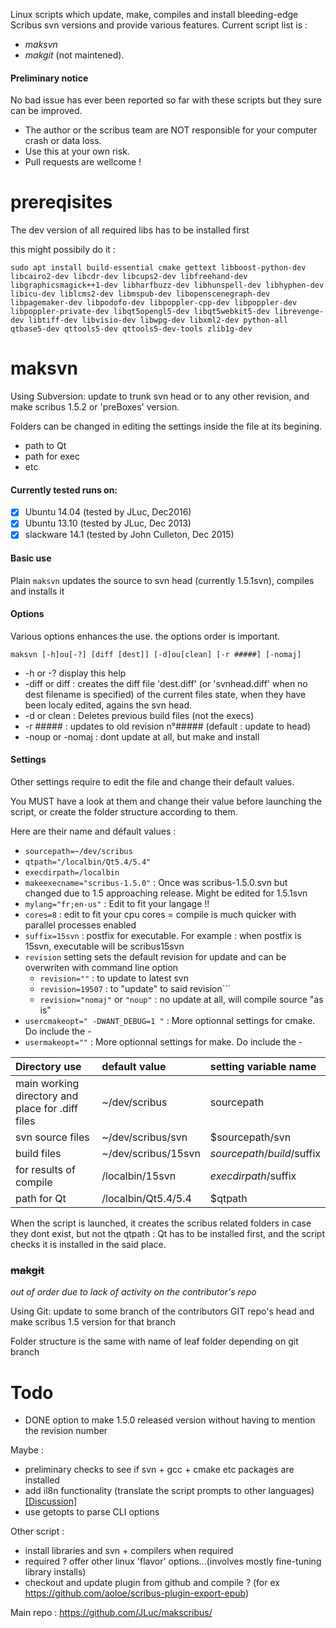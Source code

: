 Linux scripts which update, make, compiles and install bleeding-edge Scribus svn versions and provide various features.
Current script list is :
- _maksvn_ 
- _makgit_ (not maintened).  

#### Preliminary notice
No bad issue has ever been reported so far with these scripts but they sure can be improved. 
- The author or the scribus team are NOT responsible for your computer crash or data loss. 
- Use this at your own risk.
- Pull requests are wellcome !

# prereqisites

The dev version of all required libs has to be installed first

this might possibily do it :
``` 
sudo apt install build-essential cmake gettext libboost-python-dev libcairo2-dev libcdr-dev libcups2-dev libfreehand-dev libgraphicsmagick++1-dev libharfbuzz-dev libhunspell-dev libhyphen-dev libicu-dev liblcms2-dev libmspub-dev libopenscenegraph-dev libpagemaker-dev libpodofo-dev libpoppler-cpp-dev libpoppler-dev libpoppler-private-dev libqt5opengl5-dev libqt5webkit5-dev librevenge-dev libtiff-dev libvisio-dev libwpg-dev libxml2-dev python-all qtbase5-dev qttools5-dev qttools5-dev-tools zlib1g-dev
```

# maksvn

Using Subversion: update to trunk svn head or to any other revision, and make scribus 1.5.2 or 'preBoxes' version.

Folders can be changed in editing the settings inside the file at its begining.
- path to Qt
- path for exec
- etc

#### Currently tested runs on:
- [x] Ubuntu 14.04 (tested by JLuc, Dec2016)
- [x] Ubuntu 13.10 (tested by JLuc, Dec 2013)
- [x] slackware 14.1 (tested by John Culleton, Dec 2015)

#### Basic use

Plain `maksvn` updates the source to svn head (currently 1.5.1svn), compiles and installs it

#### Options
Various options enhances the use. the options order is important.

```maksvn [-h]ou[-?] [diff [dest]] [-d]ou[clean] [-r #####] [-nomaj]```

* -h or -? display this help
* -diff or diff : creates the diff file 'dest.diff' (or 'svnhead.diff' when no dest filename is specified) of the current files state, when they have been localy edited, agains the svn head.
* -d or clean : Deletes previous build files (not the execs)
* -r ##### : updates to old revision n°#####  (default : update to head)
* -noup or -nomaj : dont update at all, but make and install

#### Settings

Other settings require to edit the file and change their default values.

You MUST have a look at them and change their value before launching the script, or create the folder structure according to them.

Here are their name and défault values :
* `sourcepath=~/dev/scribus`
* `qtpath="/localbin/Qt5.4/5.4"`
* `execdirpath=/localbin`
* `makeexecname="scribus-1.5.0"` : Once was scribus-1.5.0.svn but changed due to 1.5 approaching release. Might be edited for 1.5.1svn
* `mylang="fr;en-us"` : Edit to fit your langage !!
* `cores=8` : edit to fit your cpu cores = compile is much quicker with parallel processes enabled
* `suffix=15svn` : postfix for executable. For example : when postfix is 15svn, executable will be scribus15svn
* `revision` setting sets the default revision for update and can be overwriten with command line option
  - `revision=""` : to update to latest svn
  - `revision=19507` : to "update" to said revision``` 
  - `revision="nomaj"` or `"noup"`  : no update at all, will compile source "as is" 
* `usercmakeopt=" -DWANT_DEBUG=1 "` : More optionnal settings for cmake. Do include the -
* `usermakeopt=""` : More optionnal settings for make. Do include the -


|Directory use  | default value | setting variable name |
| :-------- | :----- | :----- |
| main working directory and place for .diff files | ~/dev/scribus             | sourcepath |
| svn source files    | ~/dev/scribus/svn          | $sourcepath/svn |
| build files     |  ~/dev/scribus/15svn | $sourcepath/build/$suffix |
| for results of compile |  /localbin/15svn | $execdirpath/$suffix |
| path for Qt | /localbin/Qt5.4/5.4 |  $qtpath |

When the script is launched, it creates the scribus related folders in case they dont exist, but not the qtpath : Qt has to be installed first, and the script checks it is installed in the said place.

### ~~makgit~~
_out of order due to lack of activity on the contributor's repo_

Using Git: update to some branch of the contributors GIT repo's head and make scribus 1.5 version for that branch 

Folder structure is the same with name of leaf folder depending on git branch

# Todo

* DONE option to make 1.5.0 released version without having to mention the revision number

Maybe :
* preliminary checks to see if svn + gcc + cmake etc packages are installed
* add il8n functionality (translate the script prompts to other languages) [[Discussion]](https://github.com/JLuc/makscribus/issues/2)
* use getopts to parse CLI options

Other script :
* install libraries and svn + compilers when required
* required ? offer other linux 'flavor' options...(involves mostly fine-tuning library installs)
* checkout and update plugin from github and compile ? (for ex https://github.com/aoloe/scribus-plugin-export-epub)

Main repo : https://github.com/JLuc/makscribus/
